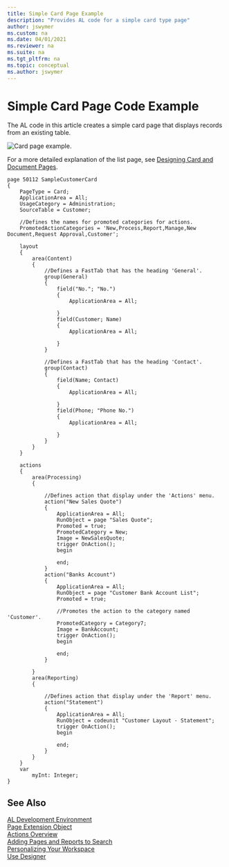 ```yaml
---
title: Simple Card Page Example
description: "Provides AL code for a simple card type page"
author: jswymer
ms.custom: na
ms.date: 04/01/2021
ms.reviewer: na
ms.suite: na
ms.tgt_pltfrm: na
ms.topic: conceptual
ms.author: jswymer
---
```


# Simple Card Page Code Example

The AL code in this article creates a simple card page that displays records from an existing table.

![Card page example.](media/sample-card-page.png "[Card page example")

For a more detailed explanation of the list page, see [Designing Card and Document Pages](devenv-designing-card-pages.md).

```AL
page 50112 SampleCustomerCard
{
    PageType = Card;
    ApplicationArea = All;
    UsageCategory = Administration;
    SourceTable = Customer;

    //Defines the names for promoted categories for actions.
    PromotedActionCategories = 'New,Process,Report,Manage,New Document,Request Approval,Customer';

    layout
    {
        area(Content)
        {
            //Defines a FastTab that has the heading 'General'.
            group(General)
            {
                field("No."; "No.")
                {
                    ApplicationArea = All;

                }
                field(Customer; Name)
                {
                    ApplicationArea = All;

                }
            }

            //Defines a FastTab that has the heading 'Contact'.
            group(Contact)
            {
                field(Name; Contact)
                {
                    ApplicationArea = All;

                }
                field(Phone; "Phone No.")
                {
                    ApplicationArea = All;

                }
            }
        }
    }

    actions
    {
        area(Processing)
        {

            //Defines action that display under the 'Actions' menu.
            action("New Sales Quote")
            {
                ApplicationArea = All;
                RunObject = page "Sales Quote";
                Promoted = true;
                PromotedCategory = New;
                Image = NewSalesQuote;
                trigger OnAction();
                begin

                end;
            }
            action("Banks Account")
            {
                ApplicationArea = All;
                RunObject = page "Customer Bank Account List";
                Promoted = true;

                //Promotes the action to the category named 'Customer'.
                PromotedCategory = Category7;
                Image = BankAccount;
                trigger OnAction();
                begin

                end;
            }

        }
        area(Reporting)
        {

            //Defines action that display under the 'Report' menu.
            action("Statement")
            {
                ApplicationArea = All;
                RunObject = codeunit "Customer Layout - Statement";
                trigger OnAction();
                begin

                end;
            }
        }
    }
    var
        myInt: Integer;
}
```

## See Also
[AL Development Environment](devenv-reference-overview.md)  
[Page Extension Object](devenv-page-ext-object.md)  
[Actions Overview](devenv-actions-overview.md)  
[Adding Pages and Reports to Search](devenv-al-menusuite-functionality.md)  
[Personalizing Your Workspace](/dynamics365/business-central/ui-personalization-user)  
[Use Designer](devenv-inclient-designer.md)  